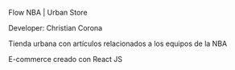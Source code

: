 Flow NBA | Urban Store

Developer: Christian Corona

Tienda urbana con artículos relacionados a los equipos de la NBA

E-commerce creado con React JS
